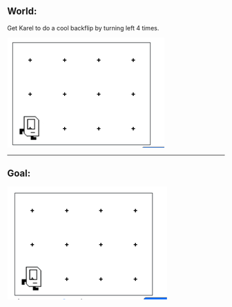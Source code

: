 ## World:
Get Karel to do a cool backflip by turning left 4 times.

<img src="/Images/Backflip_World.PNG"/>
<hr>

## Goal:
<img src="/Images/Backflip_goal.PNG"/>

